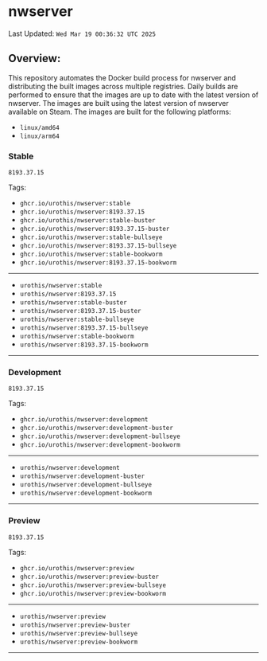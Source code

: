 # <b>nwserver</b>

Last Updated: `Wed Mar 19 00:36:32 UTC 2025`

## Overview:
This repository automates the Docker build process for nwserver and distributing the built images across multiple registries. Daily builds are performed to ensure that the images are up to date with the latest version of nwserver. The images are built using the latest version of nwserver available on Steam.
The images are built for the following platforms:

- `linux/amd64`
- `linux/arm64`

### Stable
`8193.37.15`

Tags: 

- `ghcr.io/urothis/nwserver:stable`
- `ghcr.io/urothis/nwserver:8193.37.15`
- `ghcr.io/urothis/nwserver:stable-buster`
- `ghcr.io/urothis/nwserver:8193.37.15-buster`
- `ghcr.io/urothis/nwserver:stable-bullseye`
- `ghcr.io/urothis/nwserver:8193.37.15-bullseye`
- `ghcr.io/urothis/nwserver:stable-bookworm`
- `ghcr.io/urothis/nwserver:8193.37.15-bookworm`
---
- `urothis/nwserver:stable`
- `urothis/nwserver:8193.37.15`
- `urothis/nwserver:stable-buster`
- `urothis/nwserver:8193.37.15-buster`
- `urothis/nwserver:stable-bullseye`
- `urothis/nwserver:8193.37.15-bullseye`
- `urothis/nwserver:stable-bookworm`
- `urothis/nwserver:8193.37.15-bookworm`
---

### Development
`8193.37.15`

Tags: 

- `ghcr.io/urothis/nwserver:development`
- `ghcr.io/urothis/nwserver:development-buster`
- `ghcr.io/urothis/nwserver:development-bullseye`
- `ghcr.io/urothis/nwserver:development-bookworm`
---
- `urothis/nwserver:development`
- `urothis/nwserver:development-buster`
- `urothis/nwserver:development-bullseye`
- `urothis/nwserver:development-bookworm`
---

### Preview
`8193.37.15`

Tags: 

- `ghcr.io/urothis/nwserver:preview`
- `ghcr.io/urothis/nwserver:preview-buster`
- `ghcr.io/urothis/nwserver:preview-bullseye`
- `ghcr.io/urothis/nwserver:preview-bookworm`
---
- `urothis/nwserver:preview`
- `urothis/nwserver:preview-buster`
- `urothis/nwserver:preview-bullseye`
- `urothis/nwserver:preview-bookworm`
---
